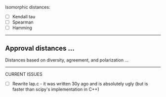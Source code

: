 Isomorphic distances:
* [ ] Kendall tau 
* [ ] Spearman
* [ ] Hamming

---

Approval distances
...
---

Distances based on diversity, agreement, and polarization
...

---

CURRENT ISSUES

* [ ] Rewrite lap.c - it was written 30y ago and is absolutely ugly (but is faster than scipy's
  implementation in C++)